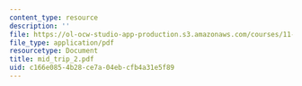 ```yaml
---
content_type: resource
description: ''
file: https://ol-ocw-studio-app-production.s3.amazonaws.com/courses/11-952-foshan-china-workshop-spring-2004/c166e0854b28ce7a04ebcfb4a31e5f89_mid_trip_2.pdf
file_type: application/pdf
resourcetype: Document
title: mid_trip_2.pdf
uid: c166e085-4b28-ce7a-04eb-cfb4a31e5f89
---
```

